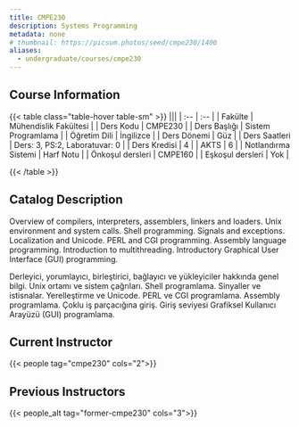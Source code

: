 ```yaml
---
title: CMPE230
description: Systems Programming
metadata: none
# thumbnail: https://picsum.photos/seed/cmpe230/1400
aliases:
  - undergraduate/courses/cmpe230
---
```

## Course Information

<!-- prettier-ignore-start -->
{{< table class="table-hover table-sm" >}}
|||
| :-- | :-- |
| Fakülte | Mühendislik Fakültesi |
| Ders Kodu | CMPE230 |
| Ders Başlığı | Sistem Programlama |
| Öğretim Dili | İngilizce |
| Ders Dönemi | Güz |
| Ders Saatleri | Ders: 3, PS:2, Laboratuvar: 0 |
| Ders Kredisi | 4 |
| AKTS | 6 |
| Notlandırma Sistemi | Harf Notu |
| Önkoşul dersleri | CMPE160 |
| Eşkoşul dersleri | Yok |

{{< /table >}}
<!-- prettier-ignore-end -->

## Catalog Description

Overview of compilers, interpreters, assemblers, linkers and loaders. Unix environment and system calls. Shell programming. Signals and exceptions. Localization and Unicode. PERL and CGI programming. Assembly language programming. Introduction to multithreading. Introductory Graphical User Interface (GUI) programming.

Derleyici, yorumlayıcı, birleştirici, bağlayıcı ve yükleyiciler hakkında genel bilgi. Unix ortamı ve sistem çağrıları. Shell programlama. Sinyaller ve istisnalar. Yerelleştirme ve Unicode. PERL ve CGI programlama. Assembly programlama. Çoklu iş parçacığına giriş. Giriş seviyesi Grafiksel Kullanıcı Arayüzü (GUI) programlama.

## Current Instructor

{{< people tag="cmpe230" cols="2">}}

## Previous Instructors

{{< people_alt tag="former-cmpe230" cols="3">}}

